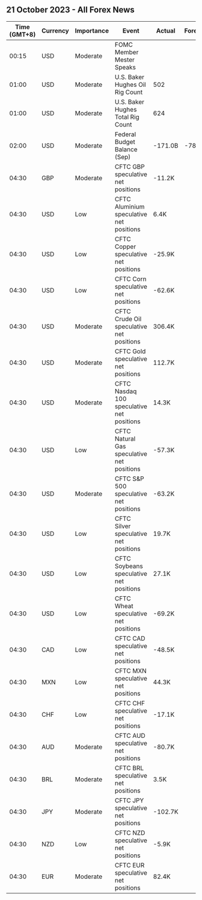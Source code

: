 ## 21 October 2023 - All Forex News

| Time (GMT+8) | Currency | Importance | Event | Actual | Forecast | Previous |
|------|----------|------------|-------|--------|----------|----------|
| 00:15 | USD | Moderate | FOMC Member Mester Speaks |  |  |  |
| 01:00 | USD | Moderate | U.S. Baker Hughes Oil Rig Count | 502 |  | 501 |
| 01:00 | USD | Moderate | U.S. Baker Hughes Total Rig Count | 624 |  | 622 |
| 02:00 | USD | Moderate | Federal Budget Balance (Sep) | -171.0B | -78.6B | 89.0B |
| 04:30 | GBP | Moderate | CFTC GBP speculative net positions | -11.2K |  | -10.0K |
| 04:30 | USD | Low | CFTC Aluminium speculative net positions | 6.4K |  | 5.8K |
| 04:30 | USD | Low | CFTC Copper speculative net positions | -25.9K |  | -14.8K |
| 04:30 | USD | Low | CFTC Corn speculative net positions | -62.6K |  | -64.8K |
| 04:30 | USD | Moderate | CFTC Crude Oil speculative net positions | 306.4K |  | 322.0K |
| 04:30 | USD | Moderate | CFTC Gold speculative net positions | 112.7K |  | 71.4K |
| 04:30 | USD | Moderate | CFTC Nasdaq 100 speculative net positions | 14.3K |  | 7.8K |
| 04:30 | USD | Low | CFTC Natural Gas speculative net positions | -57.3K |  | -50.7K |
| 04:30 | USD | Moderate | CFTC S&P 500 speculative net positions | -63.2K |  | -94.4K |
| 04:30 | USD | Low | CFTC Silver speculative net positions | 19.7K |  | 12.3K |
| 04:30 | USD | Low | CFTC Soybeans speculative net positions | 27.1K |  | 23.4K |
| 04:30 | USD | Low | CFTC Wheat speculative net positions | -69.2K |  | -67.7K |
| 04:30 | CAD | Low | CFTC CAD speculative net positions | -48.5K |  | -46.5K |
| 04:30 | MXN | Low | CFTC MXN speculative net positions | 44.3K |  | 52.2K |
| 04:30 | CHF | Low | CFTC CHF speculative net positions | -17.1K |  | -16.1K |
| 04:30 | AUD | Moderate | CFTC AUD speculative net positions | -80.7K |  | -76.6K |
| 04:30 | BRL | Moderate | CFTC BRL speculative net positions | 3.5K |  | 4.2K |
| 04:30 | JPY | Moderate | CFTC JPY speculative net positions | -102.7K |  | -99.5K |
| 04:30 | NZD | Low | CFTC NZD speculative net positions | -5.9K |  | -4.1K |
| 04:30 | EUR | Moderate | CFTC EUR speculative net positions | 82.4K |  | 75.5K |
